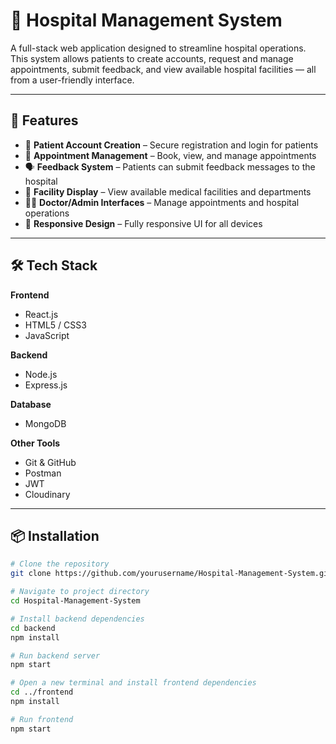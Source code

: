 # 🏥 Hospital Management System

A full-stack web application designed to streamline hospital operations. This system allows patients to create accounts, request and manage appointments, submit feedback, and view available hospital facilities — all from a user-friendly interface.

---

## 🚀 Features

- 🔐 **Patient Account Creation** – Secure registration and login for patients  
- 📅 **Appointment Management** – Book, view, and manage appointments  
- 🗣️ **Feedback System** – Patients can submit feedback messages to the hospital  
- 🏨 **Facility Display** – View available medical facilities and departments  
- 👨‍⚕️ **Doctor/Admin Interfaces**  – Manage appointments and hospital operations  
- 📱 **Responsive Design** – Fully responsive UI for all devices

---

## 🛠️ Tech Stack

**Frontend**  
- React.js  
- HTML5 / CSS3  
- JavaScript  

**Backend**  
- Node.js  
- Express.js  

**Database**  
- MongoDB  

**Other Tools**  
- Git & GitHub  
- Postman  
- JWT
- Cloudinary

---


## 📦 Installation

```bash
# Clone the repository
git clone https://github.com/yourusername/Hospital-Management-System.git

# Navigate to project directory
cd Hospital-Management-System

# Install backend dependencies
cd backend
npm install

# Run backend server
npm start

# Open a new terminal and install frontend dependencies
cd ../frontend
npm install

# Run frontend
npm start
